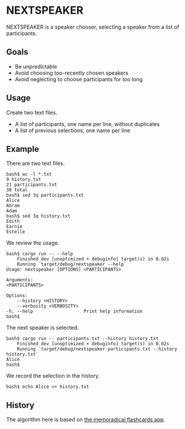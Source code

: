 # NEXTSPEAKER

NEXTSPEAKER is a speaker chooser,
selecting a speaker from a list of participants.

## Goals

* Be unpredictable
* Avoid choosing too-recently chosen speakers
* Avoid neglecting to choose participants for too long

## Usage

Create two text files.

* A list of participants, one name per line, without duplicates
* A list of previous selections, one name per line

## Example

There are two text files.

    bash$ wc -l *.txt
    9 history.txt
    21 participants.txt
    30 total
    bash$ sed 3q participants.txt 
    Alice
    Abram
    Adam
    bash$ sed 3q history.txt 
    Edith
    Earnie
    Estelle

We review the usage.

    bash$ cargo run -- --help
        Finished dev [unoptimized + debuginfo] target(s) in 0.02s
        Running `target/debug/nextspeaker --help`
    Usage: nextspeaker [OPTIONS] <PARTICIPANTS>

    Arguments:
    <PARTICIPANTS>

    Options:
        --history <HISTORY>
        --verbosity <VERBOSITY>
    -h, --help                   Print help information
    bash$

The next speaker is selected.

    bash$ cargo run -- participants.txt --history history.txt
        Finished dev [unoptimized + debuginfo] target(s) in 0.02s
        Running `target/debug/nextspeaker participants.txt --history history.txt`
    Alice
    bash$ 

We record the selection in the history.

    bash$ echo Alice >> history.txt

## History

The algorithm here is based
on [the memoradical flashcards app](https://github.com/ecashin/memoradical).
